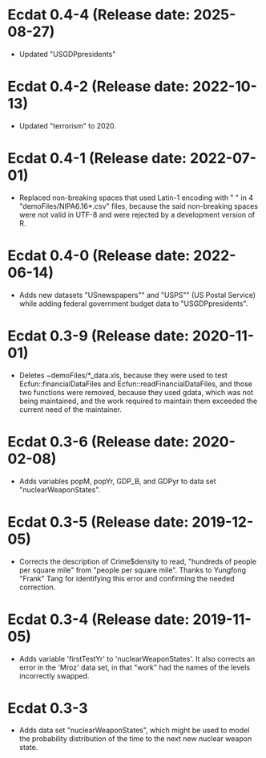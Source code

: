 # Ecdat 0.4-4 (Release date: 2025-08-27)
* Updated "USGDPpresidents"

# Ecdat 0.4-2 (Release date: 2022-10-13)
* Updated "terrorism" to 2020.  

# Ecdat 0.4-1 (Release date: 2022-07-01)
* Replaced non-breaking spaces that used Latin-1 encoding with " " in 4 "demoFiles/NIPA6.16*.csv" files, because the said non-breaking spaces were not valid in UTF-8 and were rejected by a development version of R.

# Ecdat 0.4-0 (Release date: 2022-06-14)
* Adds new datasets "USnewspapers"" and "USPS"" (US Postal Service) while adding federal government budget data to "USGDPpresidents".  

# Ecdat 0.3-9 (Release date:  2020-11-01)
* Deletes ~demoFiles/*_data.xls, because they were used to test Ecfun::financialDataFiles and Ecfun::readFinancialDataFiles, and those two functions were removed, because they used gdata, which was not being maintained, and the work required to maintain them exceeded the current need of the maintainer.  

# Ecdat 0.3-6 (Release date: 2020-02-08)
* Adds variables popM, popYr, GDP_B, and GDPyr to data set "nuclearWeaponStates".  

# Ecdat 0.3-5 (Release date: 2019-12-05)
* Corrects the description of Crime$density to read, "hundreds of people per square mile" from "people per square mile".  Thanks to Yungfong "Frank" Tang for identifying this error and confirming the needed correction.  

# Ecdat 0.3-4 (Release date: 2019-11-05)
* Adds variable 'firstTestYr' to 'nuclearWeaponStates'.  It also corrects an error in the 'Mroz' data set, in that "work" had the names of the levels incorrectly swapped.  

# Ecdat 0.3-3 
* Adds data set "nuclearWeaponStates", which might be used to model the probability distribution of the time to the next new nuclear weapon state.  